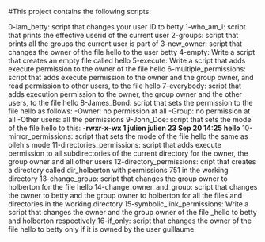 #This project contains the following scripts:

0-iam_betty: script that changes your user ID to betty
1-who_am_i: script that prints the effective userid of the current user
2-groups: script that prints all the groups the current user is part of
3-new_owner: script that changes the owner of the file hello to the user betty
4-empty: Write a script that creates an empty file called hello
5-execute: Write a script that adds execute permission to the owner of the file hello
6-multiple_permissions: script that adds execute permission to the owner and the group owner, and read permission to other users, to the file hello
7-everybody: script that adds execution permission to the owner, the group owner and the other users, to the file hello
8-James_Bond: script that sets the permission to the file hello as follows:
-Owner: no permission at all
-Group: no permission at all
-Other users: all the permissions
9-John_Doe: script that sets the mode of the file hello to this:
**-rwxr-x-wx 1 julien julien 23 Sep 20 14:25 hello**
10-mirror_permissions: script that sets the mode of the file hello the same as olleh's mode
11-directories_permissions: script that adds execute permission to all subdirectories of the current directory for the owner, the group owner and all other users
12-directory_permissions: cript that creates a directory called dir_holberton with permissions 751 in the working directory
13-change_group: script that changes the group owner to holberton for the file hello
14-change_owner_and_group: script that changes the owner to betty and the group owner to holberton for all the files and directories in the working directory
15-symbolic_link_permissions: Write a script that changes the owner and the group owner of the file _hello to betty and holberton respectively
16-if_only: script that changes the owner of the file hello to betty only if it is owned by the user guillaume